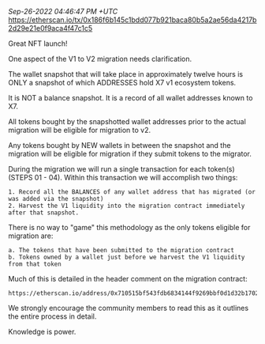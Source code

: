 _Sep-26-2022 04:46:47 PM +UTC_\
https://etherscan.io/tx/0x186f6b145c1bdd077b921baca80b5a2ae56da4217b2d29e21e0f9aca4f47c1c5

Great NFT launch!

One aspect of the V1 to V2 migration needs clarification.

The wallet snapshot that will take place in approximately twelve hours is ONLY a snapshot of which ADDRESSES hold X7 v1 ecosystem tokens.

It is NOT a balance snapshot. It is a record of all wallet addresses known to X7.

All tokens bought by the snapshotted wallet addresses prior to the actual migration will be eligible for migration to v2.

Any tokens bought by NEW wallets in between the snapshot and the migration will be eligible for migration if they submit tokens to the migrator.

During the migration we will run a single transaction for each token(s) (STEPS 01 - 04). Within this transaction we will accomplish two things:

    1. Record all the BALANCES of any wallet address that has migrated (or was added via the snapshot)
    2. Harvest the V1 liquidity into the migration contract immediately after that snapshot.

There is no way to "game" this methodology as the only tokens eligible for migration are:

    a. The tokens that have been submitted to the migration contract
    b. Tokens owned by a wallet just before we harvest the V1 liquidity from that token

Much of this is detailed in the header comment on the migration contract:

    https://etherscan.io/address/0x710515bf543fdb6834144f9269bbf0d1d32b1702#code

We strongly encourage the community members to read this as it outlines the entire process in detail.

Knowledge is power.
